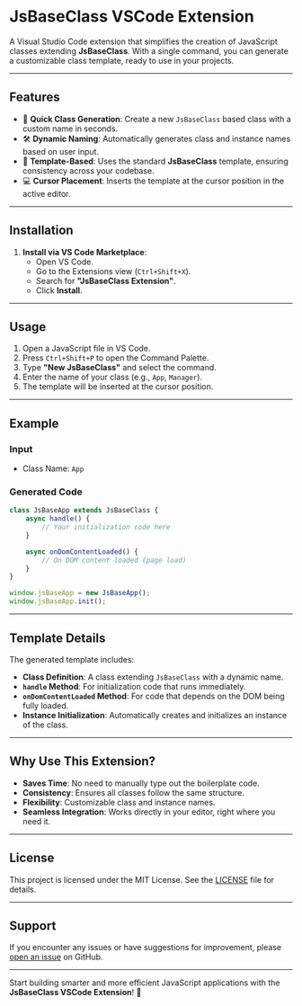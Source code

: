 # JsBaseClass VSCode Extension

A Visual Studio Code extension that simplifies the creation of JavaScript classes extending **JsBaseClass**. With a single command, you can generate a customizable class template, ready to use in your projects.

---

## **Features**

- 🚀 **Quick Class Generation**: Create a new `JsBaseClass` based class with a custom name in seconds.
- 🛠️ **Dynamic Naming**: Automatically generates class and instance names based on user input.
- 📂 **Template-Based**: Uses the standard **JsBaseClass** template, ensuring consistency across your codebase.
- 💻 **Cursor Placement**: Inserts the template at the cursor position in the active editor.

---

## **Installation**

1. **Install via VS Code Marketplace**:
   - Open VS Code.
   - Go to the Extensions view (`Ctrl+Shift+X`).
   - Search for **"JsBaseClass Extension"**.
   - Click **Install**.

---

## **Usage**

1. Open a JavaScript file in VS Code.
2. Press `Ctrl+Shift+P` to open the Command Palette.
3. Type **"New JsBaseClass"** and select the command.
4. Enter the name of your class (e.g., `App`, `Manager`).
5. The template will be inserted at the cursor position.

---

## **Example**

### **Input**
- Class Name: `App`

### **Generated Code**
```javascript
class JsBaseApp extends JsBaseClass {
    async handle() {
        // Your initialization code here
    }

    async onDomContentLoaded() {
        // On DOM content loaded (page load)
    }
}

window.jsBaseApp = new JsBaseApp();
window.jsBaseApp.init();
```

---

## **Template Details**

The generated template includes:

- **Class Definition**: A class extending `JsBaseClass` with a dynamic name.
- **`handle` Method**: For initialization code that runs immediately.
- **`onDomContentLoaded` Method**: For code that depends on the DOM being fully loaded.
- **Instance Initialization**: Automatically creates and initializes an instance of the class.

---

## **Why Use This Extension?**

- **Saves Time**: No need to manually type out the boilerplate code.
- **Consistency**: Ensures all classes follow the same structure.
- **Flexibility**: Customizable class and instance names.
- **Seamless Integration**: Works directly in your editor, right where you need it.

---

## **License**

This project is licensed under the MIT License. See the [LICENSE](LICENSE) file for details.

---

## **Support**

If you encounter any issues or have suggestions for improvement, please [open an issue](https://github.com/marceloxp/jsbaseclass-vscode-extension/issues) on GitHub.

---

Start building smarter and more efficient JavaScript applications with the **JsBaseClass VSCode Extension**! 🚀

